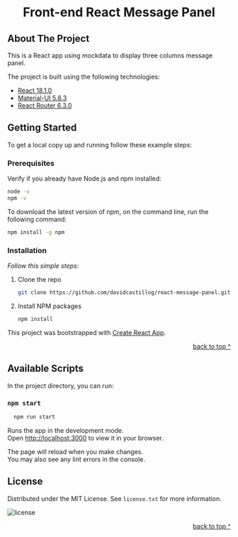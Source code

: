 <div id="top"></div>

<div align="center">
  </a>
  <h1 align="center">Front-end React Message Panel</h1>
</div>

<!-- ABOUT THE PROJECT -->
## About The Project

This is a React app using mockdata to display three columns message panel.

The project is built using the following technologies:

   * [React 18.1.0](https://reactjs.org/)
   * [Material-UI 5.8.3](https://mui.com/)
   * [React Router 6.3.0](https://reactrouter.com/docs/en/v6/getting-started/overview)

<!-- GETTING STARTED -->
## Getting Started

To get a local copy up and running follow these example steps:

### Prerequisites

Verify if you already have Node.js and npm installed:

```sh
node -v
npm -v
```

To download the latest version of npm, on the command line, run the following command:

```sh
npm install -g npm
```
### Installation

_Follow this simple steps:_

1. Clone the repo
   ```sh
   git clone https://github.com/davidcastillog/react-message-panel.git
   ```
2. Install NPM packages
   ```sh
   npm install
   ```

This project was bootstrapped with [Create React App](https://github.com/facebook/create-react-app).

<p align="right"><a href="#top">back to top ^</a></p>

<!-- SCRIPTS -->
## Available Scripts

In the project directory, you can run:

### `npm start`

````sh
  npm run start
````

Runs the app in the development mode.\
Open [http://localhost:3000](http://localhost:3000) to view it in your browser.

The page will reload when you make changes.\
You may also see any lint errors in the console.

<!-- LICENSE -->
## License

Distributed under the MIT License. See `license.txt` for more information.

![license][license-shield]

<p align="right"><a href="#top">back to top ^</a></p>

<!-- MARKDOWN LINKS & IMAGES -->
[license-shield]:https://img.shields.io/github/license/davidcastillog/react-message-panel